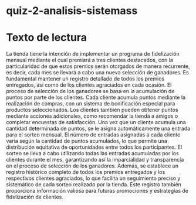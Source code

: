 # quiz-2-analisis-sistemass

# Texto de lectura
La tienda tiene la intención de implementar un programa de fidelización mensual mediante el cual premiará a tres clientes destacados, con la particularidad de que estos premios serán otorgados de manera recurrente, es decir, cada mes se llevará a cabo una nueva selección de ganadores. Es fundamental mantener un registro detallado de todos los premios entregados, así como de los clientes agraciados en cada ocasión. El proceso de selección de los ganadores se basa en la acumulación de puntos por parte de los clientes. Cada cliente acumula puntos mediante la realización de compras, con un sistema de bonificación especial para productos seleccionados. Los clientes también pueden obtener puntos mediante acciones adicionales, como recomendar la tienda a amigos o completar encuestas de satisfacción. Una vez que un cliente acumula una cantidad determinada de puntos, se le asigna automáticamente una entrada para el sorteo mensual. El número de entradas asignadas a cada cliente varía según la cantidad de puntos acumulados, lo que permite una distribución equitativa de oportunidades entre todos los participantes. El sorteo se lleva a cabo utilizando todas las entradas acumuladas por los clientes durante el mes, garantizando así la imparcialidad y transparencia en el proceso de selección de los ganadores. Además, se establece un registro histórico completo de todos los premios entregados y los respectivos clientes agraciados, lo que facilita un seguimiento preciso y sistemático de cada sorteo realizado por la tienda. Este registro también proporciona información valiosa para futuras promociones y estrategias de fidelización de clientes. 

